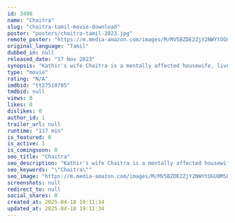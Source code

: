 ```yaml
---
id: 3498
name: "Chaitra"
slug: "chaitra-tamil-movie-download"
poster: "posters/chaitra-tamil-2023.jpg"
remote_poster: "https://m.media-amazon.com/images/M/MV5BZDE2ZjY2NWYtOGU0MS00MWQ1LWFhNWEtNDk1NjQ5YTBmMjZhXkEyXkFqcGdeQXVyMTA4MzQ4NzMw._V1_SX300.jpg"
original_language: "Tamil"
dubbed_in: null
released_date: "17 Nov 2023"
synopsis: "Kathir's wife Chaitra is a mentally affected housewife, lived in a big house tries to commit suicide. One day some mysterious things happened and disappeared. Detective divya take the case and she find out the mysterious surrounded."
type: "movie"
rating: "N/A"
imdbid: "tt27510705"
tmdbid: null
views: 0
likes: 0
dislikes: 0
author_id: 1
trailer_url: null
runtime: "117 min"
is_featured: 0
is_active: 1
is_comingsoon: 0
seo_title: "Chaitra"
seo_description: "Kathir's wife Chaitra is a mentally affected housewife, lived in a big house tries to commit suicide. One day some mysterious things happened and disappeared. Detective divya take the case and she find out the mysterious surrounded."
seo_keywords: "\"Chaitra\""
seo_image: "https://m.media-amazon.com/images/M/MV5BZDE2ZjY2NWYtOGU0MS00MWQ1LWFhNWEtNDk1NjQ5YTBmMjZhXkEyXkFqcGdeQXVyMTA4MzQ4NzMw._V1_SX300.jpg"
screenshots: null
redirect_to: null
social_shares: 0
created_at: 2025-04-18 19:11:34
updated_at: 2025-04-18 19:11:34
---
```


